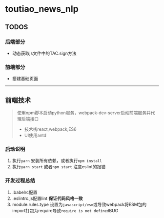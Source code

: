 # toutiao_news_nlp


## TODOS

### 后端部分
- 动态获取js文件中的TAC.sign方法

### 前端部分
- 搭建基础页面
---

## 前端技术
> 使用npm脚本启动python服务，webpack-dev-server启动前端服务并代理后端接口
>- 技术栈react,webpack,ES6
>- UI使用antd


### 启动说明

1. 执行`yarn` 安装所有依赖，或者执行`npm install`
2. 执行`yarn start` 或者`npm start` 注意eslint的报错

### 开发过程总结

1. .babelrc配置
2. .eslintrc.js配置lint **保证代码风格一致**
3. module.rules.type 设置为`javascript/esm`或导致webpack将ESM包的import打包为require导致`require is not defined`BUG